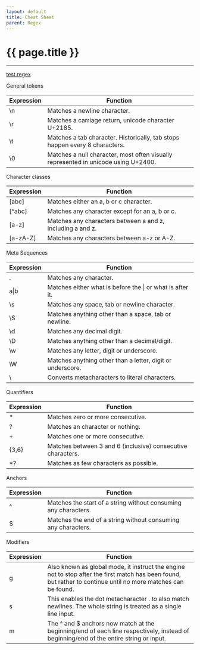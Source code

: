 ```yaml
---
layout: default
title: Cheat Sheet
parent: Regex
---
```


# {{ page.title }}

______________________________________________________________________

[test regex](https://regex101.com/)

General tokens

| Expression | Function                                                                           |
| ---------- | ---------------------------------------------------------------------------------- |
| \\n        | Matches a newline character.                                                       |
| \\r        | Matches a carriage return, unicode character U+2185.                               |
| \\t        | Matches a tab character. Historically, tab stops happen every 8 characters.        |
| \\0        | Matches a null character, most often visually represented in unicode using U+2400. |

Character classes

| Expression | Function                                                   |
| ---------- | ---------------------------------------------------------- |
| \[abc\]    | Matches either an a, b or c character.                     |
| \[^abc\]   | Matches any character except for an a, b or c.             |
| \[a-z\]    | Matches any characters between a and z, including a and z. |
| \[a-zA-Z\] | Matches any characters between a-z or A-Z.                 |

Meta Sequences

| Expression | Function                                                   |
| ---------- | ---------------------------------------------------------- |
| .          | Matches any character.                                     |
| a\|b       | Matches either what is before the \| or what is after it.  |
| \\s        | Matches any space, tab or newline character.               |
| \\S        | Matches anything other than a space, tab or newline.       |
| \\d        | Matches any decimal digit.                                 |
| \\D        | Matches anything other than a decimal/digit.               |
| \\w        | Matches any letter, digit or underscore.                   |
| \\W        | Matches anything other than a letter, digit or underscore. |
| \\         | Converts metacharacters to literal characters.             |

Quantifiers

| Expression | Function                                                    |
| ---------- | ----------------------------------------------------------- |
| \*         | Matches zero or more consecutive.                           |
| ?          | Matches an character or nothing.                            |
| +          | Matches one or more consecutive.                            |
| {3,6}      | Matches between 3 and 6 (inclusive) consecutive characters. |
| \*?        | Matches as few characters as possible.                      |

Anchors

| Expression | Function                                                        |
| ---------- | --------------------------------------------------------------- |
| ^          | Matches the start of a string without consuming any characters. |
| $          | Matches the end of a string without consuming any characters.   |

Modifiers

| Expression | Function                                                                                                                                                       |
| ---------- | -------------------------------------------------------------------------------------------------------------------------------------------------------------- |
| g          | Also known as global mode, it instruct the engine not to stop after the first match has been found, but rather to continue until no more matches can be found. |
| s          | This enables the dot metacharacter . to also match newlines. The whole string is treated as a single line input.                                               |
| m          | The ^ and $ anchors now match at the beginning/end of each line respectively, instead of beginning/end of the entire string or input.                          |
